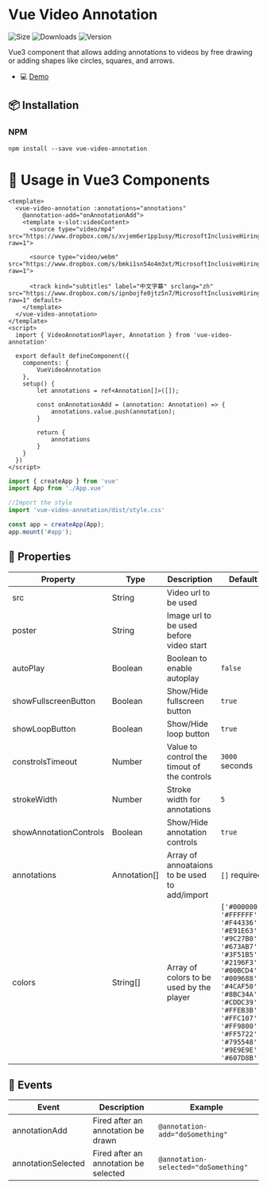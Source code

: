 # Vue Video Annotation
![Size](https://img.shields.io/bundlephobia/minzip/vue-video-annotation)
![Downloads](https://img.shields.io/npm/dt/vue-video-annotation)
![Version](https://img.shields.io/npm/v/vue-video-annotation)

Vue3 component that allows adding annotations to videos by free drawing or adding shapes like circles, squares, and arrows.

- 💻 [Demo](https://xwellingtonx.github.io/vue-video-annotation/)

## 📦 Installation

### NPM

`npm install --save vue-video-annotation`

# 🚀 Usage in Vue3 Components

```vue
<template>
  <vue-video-annotation :annotations="annotations"
    @annotation-add="onAnnotationAdd">
    <template v-slot:videoContent>
      <source type="video/mp4" src="https://www.dropbox.com/s/xvjem6er1pp1usy/MicrosoftInclusiveHiring.mp4?raw=1">

      <source type="video/webm" src="https://www.dropbox.com/s/bmki1sn54o4m3xt/MicrosoftInclusiveHiring.webm?raw=1">

      <track kind="subtitles" label="中文字幕" srclang="zh" src="https://www.dropbox.com/s/ipnbojfe0jtz5n7/MicrosoftInclusiveHiringCHT.vtt?raw=1" default>
    </template>
  </vue-video-annotation>
</template>
<script>
  import { VideoAnnotationPlayer, Annotation } from 'vue-video-annotation'

  export default defineComponent({
    components: {
        VueVideoAnnotation
    },
    setup() {
        let annotations = ref<Annotation[]>([]);

        const onAnnotationAdd = (annotation: Annotation) => {
            annotations.value.push(annotation);
        }

        return {
            annotations
        }
    }
  })
</script>
```

```ts
import { createApp } from 'vue'
import App from './App.vue'

//Import the style
import 'vue-video-annotation/dist/style.css'

const app = createApp(App);
app.mount('#app');

```


## 🔧 Properties

| Property              | Type    | Description                                                 | Default                             |
|-----------------------|---------|-------------------------------------------------------------|-------------------------------------|
| src                   | String  | Video url to be used                                        |                                     |
| poster                | String  | Image url to be used before video start                     |                                     |
| autoPlay              | Boolean | Boolean to enable autoplay                                  | `false`                             |
| showFullscreenButton  | Boolean | Show/Hide fullscreen button                                 | `true`                              |
| showLoopButton        | Boolean | Show/Hide loop button                                       | `true`                              |
| constrolsTimeout      | Number  | Value to control the timout of the controls                 | `3000` seconds                      |
| strokeWidth           | Number  | Stroke width for annotations                                | `5`                                 |
| showAnnotationControls| Boolean | Show/Hide annotation controls                               | `true`                              |
| annotations           | Annotation[]  | Array of annoataions to be used to add/import         | `[]` required                       |
| colors                | String[]| Array of colors to be used by the player                    | `['#000000', '#FFFFFF', '#F44336', '#E91E63', '#9C27B0', '#673AB7', '#3F51B5', '#2196F3', '#00BCD4', '#009688', '#4CAF50', '#8BC34A', '#CDDC39', '#FFEB3B', '#FFC107', '#FF9800', '#FF5722', '#795548', '#9E9E9E', '#607D8B']`                    |

## 🔧 Events

| Event         | Description                                    | Example                       |
|---------------|------------------------------------------------|-------------------------------|
| annotationAdd | Fired after an annotation be drawn             | `@annotation-add="doSomething"`|
| annotationSelected | Fired after an annotation be selected     | `@annotation-selected="doSomething"` |

